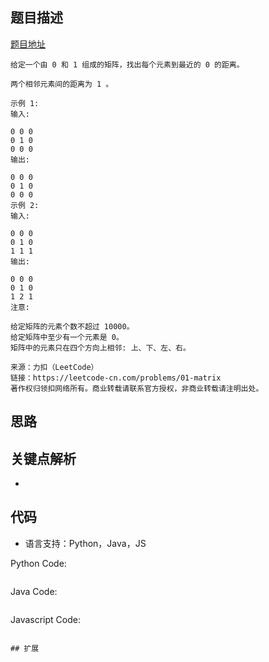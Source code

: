 ## 题目描述
[题目地址](https://leetcode-cn.com/problems/01-matrix/)
```
给定一个由 0 和 1 组成的矩阵，找出每个元素到最近的 0 的距离。

两个相邻元素间的距离为 1 。

示例 1:
输入:

0 0 0
0 1 0
0 0 0
输出:

0 0 0
0 1 0
0 0 0
示例 2:
输入:

0 0 0
0 1 0
1 1 1
输出:

0 0 0
0 1 0
1 2 1
注意:

给定矩阵的元素个数不超过 10000。
给定矩阵中至少有一个元素是 0。
矩阵中的元素只在四个方向上相邻: 上、下、左、右。

来源：力扣（LeetCode）
链接：https://leetcode-cn.com/problems/01-matrix
著作权归领扣网络所有。商业转载请联系官方授权，非商业转载请注明出处。
```

## 思路

## 关键点解析

-

## 代码

- 语言支持：Python，Java，JS

Python Code:

```python

```

Java Code:

```java

```

Javascript Code:

```

## 扩展
